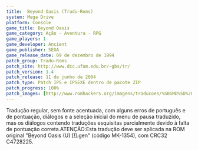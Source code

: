 ```yaml
---
title:  Beyond Oasis (Tradu-Roms)
system: Mega Drive
platform: Console
game_title: Beyond Oasis
game_category: Ação - Aventura - RPG
game_players: 1
game_developer: Ancient
game_publisher: SEGA
game_release_date: 09 de dezembro de 1994
patch_group: Tradu-Roms
patch_site: http://www.dcc.ufam.edu.br/~gbs/tr/
patch_version: 1.4
patch_release: 11 de junho de 2004
patch_type: Patch IPS e IPSEXE dentro de pacote ZIP
patch_progress: 100%
patch_images: [http://www.romhackers.org/imagens/traducoes/%5BSMD%5D%20Beyond%20Oasis%20-%20Tradu-Roms%20-%201.png,http://www.romhackers.org/imagens/traducoes/%5BSMD%5D%20Beyond%20Oasis%20-%20Tradu-Roms%20-%202.png,http://www.romhackers.org/imagens/traducoes/%5BSMD%5D%20Beyond%20Oasis%20-%20Tradu-Roms%20-%203.png]
---
```

Tradução regular, sem fonte acentuada, com alguns erros de português e de pontuação, diálogos e a seleção inicial do menu de pausa traduzido, mas os diálogos contendo traduções esquisitas parcialmente devido à falta de pontuação correta.ATENÇÃO:Esta tradução deve ser aplicada na ROM original "Beyond Oasis (U) [!].gen" (código MK-1354), com CRC32 C4728225.